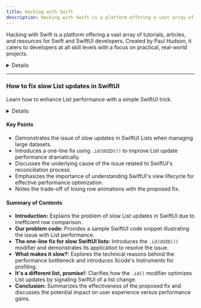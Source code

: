 ```yaml
---
title: Hacking with Swift
description: Hacking with Swift is a platform offering a vast array of tutorials, articles, and resources for Swift and SwiftUI developers. Created by Paul Hudson, it caters to developers at all skill levels with a focus on practical, real-world projects.
---
```


Hacking with Swift is a platform offering a vast array of tutorials, articles, and resources for Swift and SwiftUI developers. Created by Paul Hudson, it caters to developers at all skill levels with a focus on practical, real-world projects.

<details>

**URL:** https://www.hackingwithswift.com

**Authors:** `Paul Hudson`

**Complexity Levels:**
   - **Beginner:** 35%
   - **Intermediate:** 40%
   - **Advanced:** 25%

**Frequency of Posting:** Weekly

**Types of Content:**
   - **Tutorials:** 50% (Step-by-step guides and practical examples)
   - **Articles:** 30% (In-depth articles and best practices)
   - **News:** 10% (Updates on Swift and iOS development)
   - **Interactive Content:** 10% (Quizzes and coding challenges)

**Additional Features:**
   - **Newsletter:** Available for regular updates and news.
   - **Books and Courses:** Extensive collection of books and online courses.
   - **Slack Community:** Active community for discussion and support.

</details>

<LinkCard title="Visit Hacking with Swift" href="https://www.hackingwithswift.com" />

---

### How to fix slow List updates in SwiftUI
Learn how to enhance List performance with a simple SwiftUI trick.

<details>

**URL:** https://www.hackingwithswift.com/articles/210/how-to-fix-slow-list-updates-in-swiftui 

**Published:** November 3rd 2023  
**Last Updated:** N/A

**Authors:** Paul Hudson

**Tags:**  
`SwiftUI`, `iOS Development`, `Performance Optimization`

</details>

#### Key Points
- Demonstrates the issue of slow updates in SwiftUI Lists when managing large datasets.
- Introduces a one-line fix using `.id(UUID())` to improve List update performance dramatically.
- Discusses the underlying cause of the issue related to SwiftUI's reconciliation process.
- Emphasizes the importance of understanding SwiftUI's view lifecycle for effective performance optimization.
- Notes the trade-off of losing row animations with the proposed fix.

#### Summary of Contents
- **Introduction:** Explains the problem of slow List updates in SwiftUI due to inefficient row comparison.
- **Our problem code:** Provides a sample SwiftUI code snippet illustrating the issue with List performance.
- **The one-line fix for slow SwiftUI lists:** Introduces the `.id(UUID())` modifier and demonstrates its application to resolve the issue.
- **What makes it slow?:** Explores the technical reasons behind the performance bottleneck and introduces Xcode's Instruments for profiling.
- **It's a different list, promise!:** Clarifies how the `.id()` modifier optimizes List updates by signaling SwiftUI of a list change.
- **Conclusion:** Summarizes the effectiveness of the proposed fix and discusses the potential impact on user experience versus performance gains.

<LinkCard title="Read Full Article" href="https://www.hackingwithswift.com/articles/210/how-to-fix-slow-list-updates-in-swiftui" />
